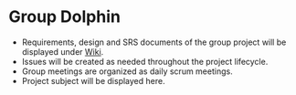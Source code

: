 # Group Dolphin

- Requirements, design and SRS documents of the group project will be displayed under [Wiki](https://github.com/HBilge/Group1/wiki). 
- Issues will be created as needed throughout the project lifecycle. 
- Group meetings are organized as daily scrum meetings. 
- Project subject will be displayed here.
